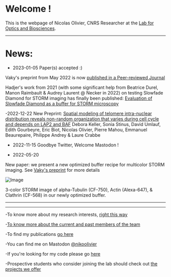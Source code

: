 # Welcome !

This is the webpage of Nicolas Olivier, CNRS Researcher at the [Lab for Optics and Biosciences](https://portail.polytechnique.edu/lob/fr).

* * *

# News:
- 2023-01-05 Paper(s) accepted :)

Vaky's preprint from May 2022 is now [published in a Peer-reviewed Journal](https://pubs.acs.org/doi/10.1021/acsphotonics.2c01249)

Hadjer's work from 2021 (with some significant help from Beatrice Durel, Manon  Raimbault & Audrey Laurent @ Necker in 2022) on testing Slowfade Diamond for STORM imaging has finally been published: [Evaluation of Slowfade Diamond as a buffer for STORM microscopy](https://opg.optica.org/boe/fulltext.cfm?uri=boe-14-2-550)

-2022-12-22 New Preprint: [Spatial modeling of telomere intra-nuclear distribution reveals non-random organization that varies during cell cycle and depends on LAP2 and BAF](https://www.biorxiv.org/content/10.1101/2022.12.22.521599v1.abstract) Debora Keller, Sonia Stinus, David Umlauf, Edith Gourbeyre, Eric Biot, Nicolas Olivier, Pierre Mahou, Emmanuel Beaurepaire, Philippe Andrey & Laure Crabbe


- 2022-11-15
 Goodbye Twitter, Welcome Mastodon !

 - 2022-05-20 

New paper: we present a new optimized buffer recipe for multicolor STORM imaging.  See [Vaky's preprint](https://www.biorxiv.org/content/10.1101/2022.05.19.491818v1) for more details

![Image](https://nolab.github.io/Webpage/images/TOC.png)

3-color STORM  image of  alpha-Tubulin (CF-750),  Actin (Alexa-647), & Clathrin (CF-568) in our newly optimized buffer.

* * *
* * * 

-To know more about my research interests, [right this way](https://nolab.github.io/Webpage/research.html)

-[To know more about the current and past members of the team](https://nolab.github.io/Webpage/alumni.html)

-To find my publications [go here](https://scholar.google.com/citations?user=1Ro9PnQAAAAJ)

-You can find me on Mastodon [@nikoolivier](https://mstdn.science/@nikoolivier)

-If you're looking for my code please go [here](https://github.com/NOLab)

-Prospective students who consider joining the lab should check out [the projects we offer](https://nolab.github.io/Webpage/joinus.html)
